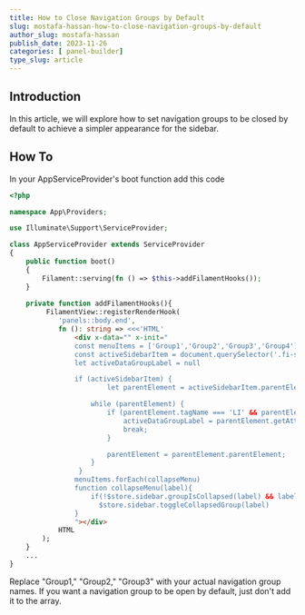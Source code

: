 ```yaml
---
title: How to Close Navigation Groups by Default
slug: mostafa-hassan-how-to-close-navigation-groups-by-default
author_slug: mostafa-hassan
publish_date: 2023-11-26
categories: [ panel-builder]
type_slug: article
---
```



## Introduction

In this article, we will explore how to set navigation groups to be closed by default to achieve a simpler appearance for the sidebar.

## How To

In your AppServiceProvider's boot function add this code

```php
<?php

namespace App\Providers;

use Illuminate\Support\ServiceProvider;

class AppServiceProvider extends ServiceProvider
{
    public function boot()
    {
        Filament::serving(fn () => $this->addFilamentHooks());
    }
    
    private function addFilamentHooks(){
         FilamentView::registerRenderHook(
            'panels::body.end',
            fn (): string => <<<'HTML'
                <div x-data="" x-init="
                const menuItems = ['Group1','Group2','Group3','Group4'] 
                const activeSidebarItem = document.querySelector('.fi-sidebar-item-active')
                let activeDataGroupLabel = null

                if (activeSidebarItem) {
                        let parentElement = activeSidebarItem.parentElement;

                    while (parentElement) {
                        if (parentElement.tagName === 'LI' && parentElement.hasAttribute('data-group-label')) {
                            activeDataGroupLabel = parentElement.getAttribute('data-group-label');
                            break;
                        }

                        parentElement = parentElement.parentElement;
                    }
                 }
                menuItems.forEach(collapseMenu)
                function collapseMenu(label){
                    if(!$store.sidebar.groupIsCollapsed(label) && label != activeDataGroupLabel)
                      $store.sidebar.toggleCollapsedGroup(label)
                }
                "></div>
            HTML
        );
    }
    ...
}
```

Replace "Group1," "Group2," "Group3" with your actual navigation group names. If you want a navigation group to be open by default, just don't add it to the array.